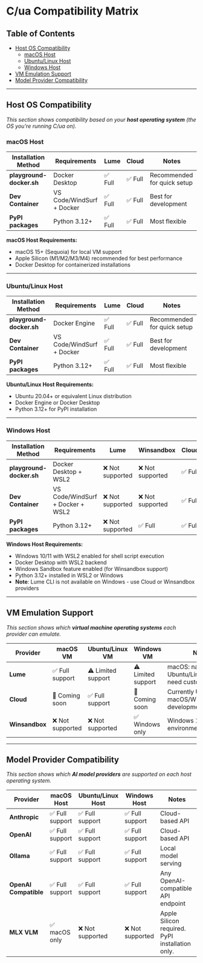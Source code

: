 # C/ua Compatibility Matrix

## Table of Contents
- [Host OS Compatibility](#host-os-compatibility)
  - [macOS Host](#macos-host)
  - [Ubuntu/Linux Host](#ubuntulinux-host)
  - [Windows Host](#windows-host)
- [VM Emulation Support](#vm-emulation-support)
- [Model Provider Compatibility](#model-provider-compatibility)

---

## Host OS Compatibility

*This section shows compatibility based on your **host operating system** (the OS you're running C/ua on).*

### macOS Host

| Installation Method | Requirements | Lume | Cloud | Notes |
|-------------------|-------------|------|-------|-------|
| **playground-docker.sh** | Docker Desktop | ✅ Full | ✅ Full | Recommended for quick setup |
| **Dev Container** | VS Code/WindSurf + Docker | ✅ Full | ✅ Full | Best for development |
| **PyPI packages** | Python 3.12+ | ✅ Full | ✅ Full | Most flexible |

**macOS Host Requirements:**
- macOS 15+ (Sequoia) for local VM support
- Apple Silicon (M1/M2/M3/M4) recommended for best performance
- Docker Desktop for containerized installations

---

### Ubuntu/Linux Host

| Installation Method | Requirements | Lume | Cloud | Notes |
|-------------------|-------------|------|-------|-------|
| **playground-docker.sh** | Docker Engine | ✅ Full | ✅ Full | Recommended for quick setup |
| **Dev Container** | VS Code/WindSurf + Docker | ✅ Full | ✅ Full | Best for development |
| **PyPI packages** | Python 3.12+ | ✅ Full | ✅ Full | Most flexible |

**Ubuntu/Linux Host Requirements:**
- Ubuntu 20.04+ or equivalent Linux distribution
- Docker Engine or Docker Desktop
- Python 3.12+ for PyPI installation

---

### Windows Host

| Installation Method | Requirements | Lume | Winsandbox | Cloud | Notes |
|-------------------|-------------|------|------------|-------|-------|
| **playground-docker.sh** | Docker Desktop + WSL2 | ❌ Not supported | ❌ Not supported | ✅ Full | Requires WSL2 |
| **Dev Container** | VS Code/WindSurf + Docker + WSL2 | ❌ Not supported | ❌ Not supported | ✅ Full | Requires WSL2 |
| **PyPI packages** | Python 3.12+ | ❌ Not supported | ✅ Full | ✅ Full |  |

**Windows Host Requirements:**
- Windows 10/11 with WSL2 enabled for shell script execution
- Docker Desktop with WSL2 backend
- Windows Sandbox feature enabled (for Winsandbox support)
- Python 3.12+ installed in WSL2 or Windows
- **Note**: Lume CLI is not available on Windows - use Cloud or Winsandbox providers

---

## VM Emulation Support

*This section shows which **virtual machine operating systems** each provider can emulate.*

| Provider | macOS VM | Ubuntu/Linux VM | Windows VM | Notes |
|----------|----------|-----------------|------------|-------|
| **Lume** | ✅ Full support | ⚠️ Limited support | ⚠️ Limited support | macOS: native; Ubuntu/Linux/Windows: need custom image |
| **Cloud** | 🚧 Coming soon | ✅ Full support | 🚧 Coming soon | Currently Ubuntu only, macOS/Windows in development |
| **Winsandbox** | ❌ Not supported | ❌ Not supported | ✅ Windows only | Windows 10/11 environments only |

---

## Model Provider Compatibility

*This section shows which **AI model providers** are supported on each host operating system.*

| Provider | macOS Host | Ubuntu/Linux Host | Windows Host | Notes |
|----------|------------|-------------------|--------------|-------|
| **Anthropic** | ✅ Full support | ✅ Full support | ✅ Full support | Cloud-based API |
| **OpenAI** | ✅ Full support | ✅ Full support | ✅ Full support | Cloud-based API |
| **Ollama** | ✅ Full support | ✅ Full support | ✅ Full support | Local model serving |
| **OpenAI Compatible** | ✅ Full support | ✅ Full support | ✅ Full support | Any OpenAI-compatible API endpoint |
| **MLX VLM** | ✅ macOS only | ❌ Not supported | ❌ Not supported | Apple Silicon required. PyPI installation only. |
